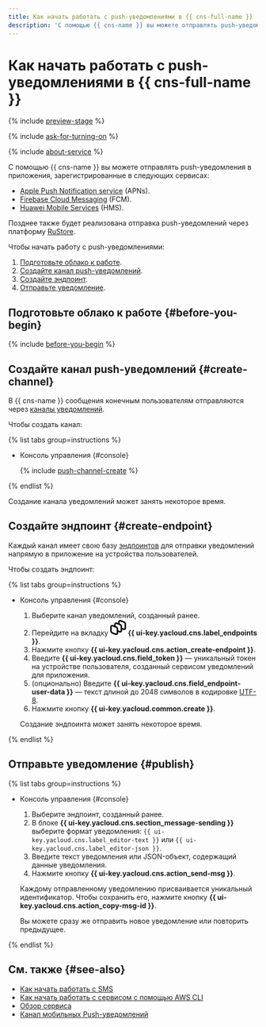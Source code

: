 ```yaml
---
title: Как начать работать с push-уведомлениями в {{ cns-full-name }}
description: 'С помощью {{ cns-name }} вы можете отправлять push-уведомления в приложения, зарегистрированные в следующих сервисах: Apple Push Notification service (APNs), Firebase Cloud Messaging (FCM), Huawei Mobile Services (HMS).'
---
```



# Как начать работать с push-уведомлениями в {{ cns-full-name }}

{% include [preview-stage](../_includes/notifications/preview-stage.md) %}

{% include [ask-for-turning-on](../_includes/notifications/ask-for-turning-on.md) %}

{% include [about-service](../_includes/notifications/about-service.md) %}

С помощью {{ cns-name }} вы можете отправлять push-уведомления в приложения, зарегистрированные в следующих сервисах:
* [Apple Push Notification service](https://developer.apple.com/notifications/) (APNs).
* [Firebase Cloud Messaging](https://firebase.google.com/) (FCM).
* [Huawei Mobile Services](https://developer.huawei.com/consumer/) (HMS).

Позднее также будет реализована отправка push-уведомлений через платформу [RuStore](https://www.rustore.ru/help/sdk/push-notifications).

Чтобы начать работу с push-уведомлениями:
1. [Подготовьте облако к работе](#before-you-begin).
1. [Создайте канал push-уведомлений](#create-channel).
1. [Создайте эндпоинт](#create-endpoint).
1. [Отправьте уведомление](#publish).

## Подготовьте облако к работе {#before-you-begin}

{% include [before-you-begin](../_tutorials/_tutorials_includes/before-you-begin.md) %}

## Создайте канал push-уведомлений {#create-channel}

В {{ cns-name }} сообщения конечным пользователям отправляются через [каналы уведомлений](./concepts/index.md#channels).

Чтобы создать канал:

{% list tabs group=instructions %}

- Консоль управления {#console}

  {% include [push-channel-create](../_includes/notifications/push-channel-create.md) %}

{% endlist %}

Создание канала уведомлений может занять некоторое время.

## Создайте эндпоинт {#create-endpoint}

Каждый канал имеет свою базу [эндпоинтов](./concepts/index.md#mobile-endpoints) для отправки уведомлений напрямую в приложение на устройства пользователей.

Чтобы создать эндпоинт:

{% list tabs group=instructions %}

- Консоль управления {#console}

  1. Выберите канал уведомлений, созданный ранее.
  1. Перейдите на вкладку ![image](../_assets/console-icons/layers-3-diagonal.svg) **{{ ui-key.yacloud.cns.label_endpoints }}**.
  1. Нажмите кнопку **{{ ui-key.yacloud.cns.action_create-endpoint }}**.
  1. Введите **{{ ui-key.yacloud.cns.field_token }}** — уникальный токен на устройстве пользователя, созданный сервисом уведомлений для приложения.
  1. (опционально) Введите **{{ ui-key.yacloud.cns.field_endpoint-user-data }}** — текст длиной до 2048 символов в кодировке [UTF-8](https://ru.wikipedia.org/wiki/UTF-8).
  1. Нажмите кнопку **{{ ui-key.yacloud.common.create }}**.

  Создание эндпоинта может занять некоторое время.

{% endlist %}

## Отправьте уведомление {#publish}

{% list tabs group=instructions %}

- Консоль управления {#console}

  1. Выберите эндпоинт, созданный ранее.
  1. В блоке **{{ ui-key.yacloud.cns.section_message-sending }}** выберите формат уведомления: `{{ ui-key.yacloud.cns.label_editor-text }}` или `{{ ui-key.yacloud.cns.label_editor-json }}`.
  1. Введите текст уведомления или JSON-объект, содержащий данные уведомления.
  1. Нажмите кнопку **{{ ui-key.yacloud.cns.action_send-msg }}**.
  
  Каждому отправленному уведомлению присваивается уникальный идентификатор. Чтобы сохранить его, нажмите кнопку **{{ ui-key.yacloud.cns.action_copy-msg-id }}**.

  Вы можете сразу же отправить новое уведомление или повторить предыдущее.

{% endlist %}

## См. также {#see-also}

* [Как начать работать с SMS](quickstart-sms.md)
* [Как начать работать с сервисом с помощью AWS CLI](./tools/aws-cli.md)
* [Обзор сервиса](./concepts/index.md)
* [Канал мобильных Push-уведомлений](./concepts/push.md)
